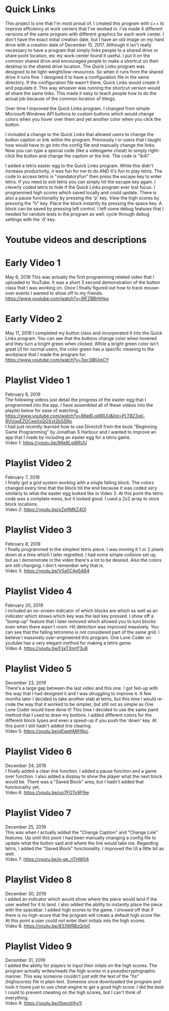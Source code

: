 # Quick Links
This project is one that I'm most proud of. I created this program with c++ to improve efficiency at work centers that I've worked in. I've made 4 different versions of the same program with different graphics for each work center. I don't have the exact initial creation date, but I have an old image on my hard drive with a creation date of December 15, 2017. Although it isn't really necessary to have a program that simply links people to a shared drive or share point location, etc my work center found it useful. I put it on the common shared drive and encouraged people to make a shortcut on their desktop to the shared drive location. The Quick Links program was designed to be light-weight/low-resources. So when it runs from the shared drive it runs fine. I designed it to have a configuration file in the same directory. If the configuration file wasn't there, Quick Links would create it and populate it. This way whoever was running the shortcut version would all share the same links. This made it easy to teach people how to do the actual job because of the common location of things.  

Over time I improved the Quick Links program. I changed from simple Microsoft Windows API buttons to custom buttons which would change colors when you hover over them and yet another color when you click the button.  

I included a change to the Quick Links that allowed users to change the button caption or link within the program. Previously I or users that I taught how would have to go into the config file and manually change the links. Now you can type a special code (like a videogame cheat) to simply right-click the button and change the caption or the link. The code is "lb4l"  

I added a tetris easter egg to the Quick Links program. While this didn't increase productivity, it was fun for me to do AND it's fun to play tetris. The code to access tetris is "mandatoryfun" then press the escape key to enter tetris. If you need to exit tetris you can simply hit the escape key again. I cleverly coded tetris to hide if the Quick Links program ever lost focus. I programmed high scores which saved locally and could update. There is also a pause functionality by pressing the 'p' key. View the high scores by pressing the "h" key. Place the block instantly by pressing the space key. A block can be saved by pressing left control. I left some debug features that I needed for random tests in the program as well: cycle through debug settings with the 'd' key.  

# Youtube videos and descriptions
# Early Video 1
May 6, 2018
This was actually the first programming related video that I uploaded to YouTube. It was a short 3 second demonstration of the button class that I was working on. Once I finally figured out how to track mouse-over events I wanted to show off to my friends.  
https://www.youtube.com/watch?v=9lFZBBrhHps  

# Early Video 2
May 11, 2018
I completed my button class and incorporated it into the Quick Links program. You can see that the buttons change color when hovered and they turn a bright green when clicked. While a bright green color isn't great UI for normal users, the color green has a specific meaning to the workplace that I made the program for.  
https://www.youtube.com/watch?v=3qc3lBUieCY

# Playlist Video 1
February 6, 2019  
The following videos just detail the progress of the easter egg that I programmed into the app. I have assembled all of these videos into the playlist below for ease of watching.  
https://www.youtube.com/watch?v=86e8Lgi8RUU&list=PLTBZ3qil-RVUqxEZOCee0xQGXxt2bSSRp  
I had just recently learned how to use Directx9 from the book "Beginning Game Programming" by Jonathan S Harbour and I wanted to improve an app that I made by including an easter egg for a tetris game.  
Video 1: https://youtu.be/86e8Lgi8RUU  

# Playlist Video 2
February 7, 2019  
I finally got a grid system working with a single falling block. The colors changed every time that the block hit the end because it was coded very similarly to what the easter egg looked like in Video 3. At this point the tetris code was a complete mess, but it looked good. I used a 2x2 array to store block locations.  
Video 2: https://youtu.be/xZeifMKZ4OI  

# Playlist Video 3
February 8, 2019  
I finally programmed in the simplest tetris piece. I was moving it 1 or 2 pixels down at a time which I later regretted. I had some simple collision set up, but as I demonstrate in the video there's a lot to be desired. Also the colors are still changing. I don't remember why that is.  
Video 3: https://youtu.be/V5a5CAe5A84  

# Playlist Video 4
February 20, 2019  
I included an on-screen indicator of which blocks are which as well as an indicator which shows which key was the last key pressed. I show off a "bump-up" feature that I later removed which allowed you to turn blocks even when there wasn't room. Hit detection was improved massively. You can see that the falling tetronimo is not considered part of the same grid. I believe I massively over-engineered this program. One Lone Coder on youtube has a very elegant method for making a tetris game.  
Video 4: https://youtu.be/FzeTXnnY3u8  

# Playlist Video 5
December 23, 2019  
There's a large gap between the last video and this one. I got fed-up with the way that I had designed it and I was struggling to improve it. A few months later I decided to take another stab at tetris, but this time I would re-code the way that it worked to be simpler, but still not as simple as One Lone Coder would have done it! This time I decided to use the same paint method that I used to draw my buttons. I added different colors for the different block types and even a speed-up if you push the 'down' key. At this point I still hadn't added line clearing.  
Video 5: https://youtu.be/qEwehMlH9xc  

# Playlist Video 6
December 24, 2019  
I finally added a clear line function. I added a pause function and a game over function. I also added a display to show the player what the next block would be. There was a "Saved Block" area, but I hadn't added that functionality yet.  
Video 6: https://youtu.be/uo7FGTo9F9w  

# Playlist Video 7
December 25, 2019  
This was when I actually added the "Change Caption" and "Change Link" features. Up until this point I had been manually changing a config file to update what the button said and where the link would take me. Regarding tetris, I added the "Saved Block" functionality. I improved the UI a little bit as well.  
Video 7: https://youtu.be/p-qe_nTHW04

# Playlist Video 8
December 30, 2019  
I added an indicator which would show where the piece would land if the user waited for it to land. I also added the ability to instantly place the piece with the spacebar. I added high scores to the game. I showed off that if there is no high-score that the program will create a default high score file. At this point a user could not enter their initials into the high scores.  
Video 8: https://youtu.be/833WRBzQrb0

# Playlist Video 9
December 31, 2019  
I added the ability for players to input their initals on the high scores. The program actually writes/reads the high scores in a pseudocryptographic manner. This way someone couldn't just edit the text of the "hs" (highscores) file in plain text. Someone once downloaded the program and took it home just to use cheat engine to get a good high score. I did the best I could to prevent cheating on the high scores, but I can't think of everything.  
Video 9: https://youtu.be/ISwoztjhy1I
